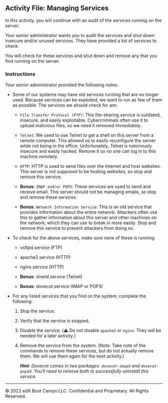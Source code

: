 ## Activity File: Managing Services

In this activity, you will continue with an audit of the services running on the server.

Your senior administrator wants you to audit the services and shut down insecure and/or unused services. They have provided a list of services to check.

You will check for these services and shut down and remove any that you find running on the server.

### Instructions

Your senior administrator provided the following notes:

- Some of our systems may have old services running that are no longer used. Because services can be exploited, we want to run as few of them as possible. The services we should check for are:

   - `File Transfer Protocol (FTP)`: This file-sharing service is outdated, insecure, and easily exploitable. Cybercriminals often use it to upload malicious files, so we need it removed immediately.

   - `Telnet`: We used to use Telnet to get a shell on this server from a remote computer. This allowed us to easily reconfigure the server while not being in the office. Unfortunately, Telnet is notoriously insecure and easily hacked. Remove it so no one can log in to this machine remotely.

   - `HTTP`: HTTP is used to send files over the Internet and host websites. This server is not supposed to be hosting websites, so stop and remove this service.

   - **Bonus**: `IMAP and/or POP3`: These services are used to send and receive email. This server should not be managing emails, so stop and remove these services.

   - **Bonus**: `Network Information Service`: This is an old service that provides information about the entire network. Attackers often use this to gather information about this server and other machines on the network, which they can use to break in more easily. Stop and remove this service to prevent attackers from doing so.

- To check for the above services, make sure none of these is running:

   - vsftpd.service (FTP)
 
   - apache2.service (HTTP)

   - nginx.service (HTTP)

   - **Bonus**: xinetd.service (Telnet)

   - **Bonus**: dovecot.service (IMAP or POP3)

- For any listed services that you find on the system, complete the following:

    1. Stop the service.

    2. Verify that the service is stopped.

    3. Disable the service. (:warning: Do not disable `apache2` or `nginx`. They will be needed for a later activity.)

    4. Remove the service from the system. (Note: Take note of the commands to remove these services, but do not actually remove them. We will use them again for the next activity.)

        _**Hint**: Dovecot comes in two packages: `dovecot-imapd` and `dovecot-pop3d`. You'll need to remove both to successfully uninstall this service._

---

© 2022 edX Boot Camps LLC. Confidential and Proprietary. All Rights Reserved.
